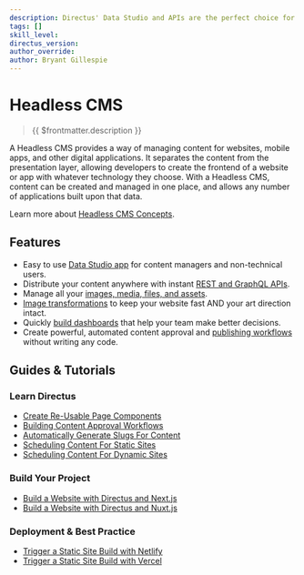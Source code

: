 ```yaml
---
description: Directus' Data Studio and APIs are the perfect choice for your Headless CMS.
tags: []
skill_level:
directus_version:
author_override:
author: Bryant Gillespie
---
```


# Headless CMS

> {{ $frontmatter.description }}

A Headless CMS provides a way of managing content for websites, mobile apps, and other digital applications. It
separates the content from the presentation layer, allowing developers to create the frontend of a website or app with
whatever technology they choose. With a Headless CMS, content can be created and managed in one place, and allows any
number of applications built upon that data.

Learn more about [Headless CMS Concepts](/use-cases/headless-cms/concepts).

## Features

- Easy to use [Data Studio app](/app/overview) for content managers and non-technical users.
- Distribute your content anywhere with instant [REST and GraphQL APIs](/reference/introduction).
- Manage all your [images, media, files, and assets](/app/file-library).
- [Image transformations](/reference/files.html#requesting-a-thumbnail) to keep your website fast AND your art direction
  intact.
- Quickly [build dashboards](/app/insights) that help your team make better decisions.
- Create powerful, automated content approval and [publishing workflows](/cookbook/permissions/basic-workflows) without
  writing any code.

## Guides & Tutorials

### Learn Directus

- [Create Re-Usable Page Components](/use-cases/headless-cms/create-reusable-page-components-using-m2a)
- [Building Content Approval Workflows](/cookbook/permissions/basic-workflows)
- [Automatically Generate Slugs For Content](/cookbook/flows/slugify-text-with-run-script)
- [Scheduling Content For Static Sites](/cookbook/flows/scheduling-content-dynamic-sites)
- [Scheduling Content For Dynamic Sites](/cookbook/flows/scheduling-content-static-sites)

### Build Your Project

- [Build a Website with Directus and Next.js](/use-cases/headless-cms/build-website-next-13)
- [Build a Website with Directus and Nuxt.js](/use-cases/headless-cms/build-website-nuxt-3)

### Deployment & Best Practice

- [Trigger a Static Site Build with Netlify](/cookbook/flows/trigger-static-site-build-netlify)
- [Trigger a Static Site Build with Vercel](/cookbook/flows/trigger-static-site-build-vercel)
